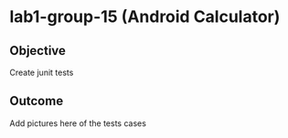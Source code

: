 # lab1-group-15 (Android Calculator)
## Objective
Create junit tests  
## Outcome
Add pictures here of the tests cases
